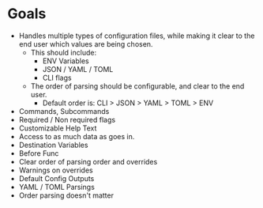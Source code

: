 

Goals
===
- Handles multiple types of configuration files, while making it clear to the end user which values are being chosen.
    - This should include:
        - ENV Variables
        - JSON / YAML / TOML
        - CLI flags
    - The order of parsing should be configurable, and clear to the end user.
        - Default order is: CLI > JSON > YAML > TOML > ENV 
- Commands, Subcommands
- Required / Non required flags
- Customizable Help Text
- Access to as much data as goes in. 
- Destination Variables
- Before Func
- Clear order of parsing order and overrides
- Warnings on overrides
- Default Config Outputs
- YAML / TOML Parsings
- Order parsing doesn't matter

